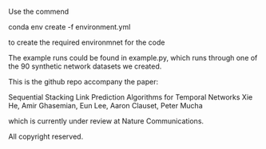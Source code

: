 Use the commend

conda env create -f environment.yml 

to create the required environmnet for the code

The example runs could be found in example.py, which runs through one of the 90 synthetic network datasets we created.

This is the github repo accompany the paper: 

Sequential Stacking Link Prediction Algorithms for Temporal Networks
Xie He, Amir Ghasemian, Eun Lee, Aaron Clauset, Peter Mucha

which is currently under review at Nature Communications.

All copyright reserved. 
